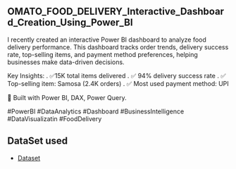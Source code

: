 ## OMATO_FOOD_DELIVERY_Interactive_Dashboard_Creation_Using_Power_BI

I recently created an interactive Power BI dashboard to analyze food delivery performance.
This dashboard tracks order trends, delivery success rate, top-selling items, and payment method preferences, helping businesses make data-driven decisions.

Key Insights:
. ✅15K total items delivered
. ✅ 94% delivery success rate
. ✅ Top-selling item: Samosa (2.4K orders)
. ✅ Most used payment method: UPI

📌 Built with Power BI, DAX, Power Query.

#PowerBI #DataAnalytics #Dashboard #BusinessIntelligence #DataVisualizatin #FoodDelivery

## DataSet used
- <a href="https://github.com/Ansarifaheem942/DataAnalyst-Omato_Food_Delivery_Project.git">Dataset</a>


